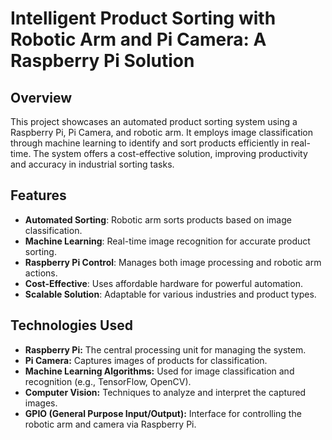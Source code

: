 
# Intelligent Product Sorting with Robotic Arm and Pi Camera: A Raspberry Pi Solution

## Overview
This project showcases an automated product sorting system using a Raspberry Pi, Pi Camera, and robotic arm. It employs image classification through machine learning to identify and sort products efficiently in real-time. The system offers a cost-effective solution, improving productivity and accuracy in industrial sorting tasks.

## Features
- **Automated Sorting**: Robotic arm sorts products based on image classification.
- **Machine Learning**: Real-time image recognition for accurate product sorting.
- **Raspberry Pi Control**: Manages both image processing and robotic arm actions.
- **Cost-Effective**: Uses affordable hardware for powerful automation.
- **Scalable Solution**: Adaptable for various industries and product types.

## Technologies Used
- **Raspberry Pi:** The central processing unit for managing the system.
- **Pi Camera:** Captures images of products for classification.
- **Machine Learning Algorithms:** Used for image classification and recognition (e.g., TensorFlow, OpenCV).
- **Computer Vision:** Techniques to analyze and interpret the captured images.
- **GPIO (General Purpose Input/Output):** Interface for controlling the robotic arm and camera via Raspberry Pi.
